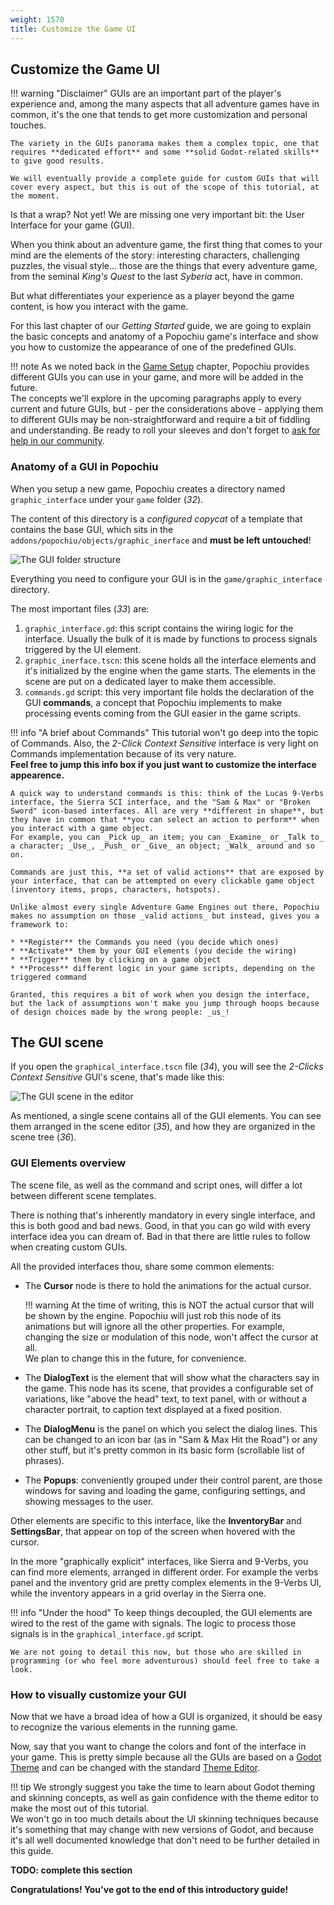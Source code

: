 ```yaml
---
weight: 1570
title: Customize the Game UI
---
```


## Customize the Game UI

!!! warning "Disclaimer"
	GUIs are an important part of the player's experience and, among the many aspects that all adventure games have in common, it's the one that tends to get more customization and personal touches.

	The variety in the GUIs panorama makes them a complex topic, one that requires **dedicated effort** and some **solid Godot-related skills** to give good results.

	We will eventually provide a complete guide for custom GUIs that will cover every aspect, but this is out of the scope of this tutorial, at the moment.


Is that a wrap? Not yet! We are missing one very important bit: the User Interface for your game (GUI).

When you think about an adventure game, the first thing that comes to your mind are the elements of the story: interesting characters, challenging puzzles, the visual style... those are the things that every adventure game, from the seminal _King's Quest_ to the last _Syberia_ act, have in common.

But what differentiates your experience as a player beyond the game content, is how you interact with the game.

For this last chapter of our _Getting Started_ guide, we are going to explain the basic concepts and anatomy of a Popochiu game's interface and show you how to customize the appearance of one of the predefined GUIs.

!!! note
	As we noted back in the [Game Setup](/getting-started/game-setup) chapter, Popochiu provides different GUIs you can use in your game, and more will be added in the future.  
	The concepts we'll explore in the upcoming paragraphs apply to every current and future GUIs, but - per the considerations above - applying them to different GUIs may be non-straightforward and require a bit of fiddling and understanding. Be ready to roll your sleeves and don't forget to [ask for help in our community](getting-started/getting-help).


### Anatomy of a GUI in Popochiu

When you setup a new game, Popochiu creates a directory named `graphic_interface` under your `game` folder (_32_).

The content of this directory is a _configured copycat_ of a template that contains the base GUI, which sits in the `addons/popochiu/objects/graphic_inerface` and **must be left untouched**!


![The GUI folder structure](../../assets/images/getting-started/game_stub-guis-32-filesystem.png)

Everything you need to configure your GUI is in the `game/graphic_interface` directory.

The most important files (_33_) are:

1. `graphic_interface.gd`: this script contains the wiring logic for the interface. Usually the bulk of it is made by functions to process signals triggered by the UI element.
2. `graphic_inerface.tscn`: this scene holds all the interface elements and it's initialized by the engine when the game starts. The elements in the scene are put on a dedicated layer to make them accessible.
3. `commands.gd` script: this very important file holds the declaration of the GUI **commands**, a concept that Popochiu implements to make processing events coming from the GUI easier in the game scripts.

!!! info "A brief about Commands"
	This tutorial won't go deep into the topic of Commands. Also, the _2-Click Context Sensitive_ interface is very light on Commands implementation because of its very nature.  
	**Feel free to jump this info box if you just want to customize the interface appearence.**

	A quick way to understand commands is this: think of the Lucas 9-Verbs interface, the Sierra SCI interface, and the "Sam & Max" or "Broken Sword" icon-based interfaces. All are very **different in shape**, but they have in common that **you can select an action to perform** when you interact with a game object.  
	For example, you can _Pick up_ an item; you can _Examine_ or _Talk to_ a character; _Use_, _Push_ or _Give_ an object; _Walk_ around and so on.

	Commands are just this, **a set of valid actions** that are exposed by your interface, that can be attempted on every clickable game object (inventory items, props, characters, hotspots).
	
	Unlike almost every single Adventure Game Engines out there, Popochiu makes no assumption on those _valid actions_ but instead, gives you a framework to:

	* **Register** the Commands you need (you decide which ones)
	* **Activate** them by your GUI elements (you decide the wiring)
	* **Trigger** them by clicking on a game object
	* **Process** different logic in your game scripts, depending on the triggered command

	Granted, this requires a bit of work when you design the interface, but the lack of assumptions won't make you jump through hoops because of design choices made by the wrong people: _us_!

## The GUI scene

If you open the `graphical_interface.tscn` file (_34_), you will see the _2-Clicks Context Sensitive_ GUI's scene, that's made like this:

![The GUI scene in the editor](../../assets/images/getting-started/game_stub-guis-34-gui-scene.png)

As mentioned, a single scene contains all of the GUI elements. You can see them arranged in the scene editor (_35_), and how they are organized in the scene tree (_36_).

### GUI Elements overview

The scene file, as well as the command and script ones, will differ a lot between different scene templates.

There is nothing that's inherently mandatory in every single interface, and this is both good and bad news. Good, in that you can go wild with every interface idea you can dream of. Bad in that there are little rules to follow when creating custom GUIs.

All the provided interfaces thou, share some common elements:

* The **Cursor** node is there to hold the animations for the actual cursor.

  	!!! warning
  		At the time of writing, this is NOT the actual cursor that will be shown by the engine. Popochiu will just rob this node of its animations but will ignore all the other properties. For example, changing the size or modulation of this node, won't affect the cursor at all.  
		We plan to change this in the future, for convenience.

* The **DialogText** is the element that will show what the characters say in the game. This node has its scene, that provides a configurable set of variations, like "above the head" text, to text panel, with or without a character portrait, to caption text displayed at a fixed position.
* The **DialogMenu** is the panel on which you select the dialog lines. This can be changed to an icon bar (as in "Sam & Max Hit the Road") or any other stuff, but it's pretty common in its basic form (scrollable list of phrases).
* The **Popups**: conveniently grouped under their control parent, are those windows for saving and loading the game, configuring settings, and showing messages to the user.

Other elements are specific to this interface, like the **InventoryBar** and **SettingsBar**, that appear on top of the screen when hovered with the cursor.

In the more "graphically explicit" interfaces, like Sierra and 9-Verbs, you can find more elements, arranged in different order. For example the verbs panel and the inventory grid are pretty complex elements in the 9-Verbs UI, while the inventory appears in a grid overlay in the Sierra one.

!!! info "Under the hood"
	To keep things decoupled, the GUI elements are wired to the rest of the game with signals. The logic to process those signals is in the `graphical_interface.gd` script.

	We are not going to detail this now, but those who are skilled in programming (or who feel more adventurous) should feel free to take a look.

### How to visually customize your GUI

Now that we have a broad idea of how a GUI is organized, it should be easy to recognize the various elements in the running game.

Now, say that you want to change the colors and font of the interface in your game. This is pretty simple because all the GUIs are based on a [Godot Theme](https://docs.godotengine.org/en/stable/tutorials/ui/gui_skinning.html#basics-of-themes) and can be changed with the standard [Theme Editor](https://docs.godotengine.org/en/stable/tutorials/ui/gui_using_theme_editor.html).

!!! tip
	We strongly suggest you take the time to learn about Godot theming and skinning concepts, as well as gain confidence with the theme editor to make the most out of this tutorial.  
	We won't go in too much details about the UI skinning techniques because it's something that may change with new versions of Godot, and because it's all well documented knowledge that don't need to be further detailed in this guide.


**TODO: complete this section**


**Congratulations! You've got to the end of this introductory guide!**
